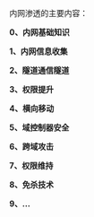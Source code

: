 内网渗透的主要内容：



**0、内网基础知识**

**1、内网信息收集**

**2、隧道通信隧道**

**3、权限提升**

**4、横向移动**

**5、域控制器安全**

**6、跨域攻击**

**7、权限维持**

**8、免杀技术**

**9、...**
